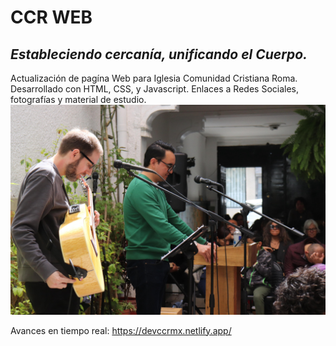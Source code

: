 # CCR WEB
## _Estableciendo cercanía, unificando el Cuerpo._

Actualización de pagína Web para Iglesia Comunidad Cristiana Roma.
Desarrollado con HTML, CSS, y Javascript.
Enlaces a Redes Sociales, fotografías y material de estudio.
![Demostración](https://github.com/Soluvirtus/CCR-Web/blob/main/img/ccr1.jpeg?raw=true)

Avances en tiempo real:
https://devccrmx.netlify.app/
